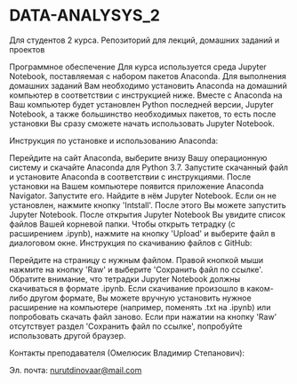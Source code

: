 # DATA-ANALYSYS_2
Для студентов 2 курса. Репозиторий для лекций, домашних заданий и проектов


Программное обеспечение
Для курса используется среда Jupyter Notebook, поставляемая с набором пакетов Anaconda. Для выполнения домашних заданий Вам необходимо установить Anaconda на домашний компьютер в соответствии с инструкцией ниже. Вместе с Anaconda на Ваш компьютер будет установлен Python последней версии, Jupyter Notebook, а также большинство необходимых пакетов, то есть после установки Вы сразу сможете начать использовать Jupyter Notebook.

Инструкция по установке и использованию Anaconda:

Перейдите на сайт Anaconda, выберите внизу Вашу операционную систему и скачайте Anaconda для Python 3.7.
Запустите скачанный файл и установите Anaconda в соответствии с инструкциями.
После установки на Вашем компьютере появится приложение Anaconda Navigator. Запустите его. Найдите в нём Jupyter Notebook. Если он не установлен, нажмите кнопку 'Intstall'. После этого Вы можете запустить Jupyter Notebook.
После открытия Jupyter Notebook Вы увидите список файлов Вашей корневой папки. Чтобы открыть тетрадку (с расширением .ipynb), нажмите на кнопку 'Upload' и выберите файл в диалоговом окне.
Инструкция по скачиванию файлов с GitHub:

Перейдите на страницу с нужным файлом.
Правой кнопкой мыши нажмите на кнопку 'Raw' и выберите 'Сохранить файл по ссылке'. Обратите внимание, что тетрадки Jupyter Notebook должны скачиваться в формате .ipynb. Если скачивание произошло в каком-либо другом формате, Вы можете вручную установить нужное расширение на компьютере (например, поменять .txt на .ipynb) или попробовать скачать файл заново. Если при нажатии на кнопку 'Raw' отсутствует раздел 'Сохранить файл по ссылке', попробуйте использовать другой браузер.


Контакты преподавателя (Омелюсик Владимир Степанович):

Эл. почта: nurutdinovaar@mail.com

